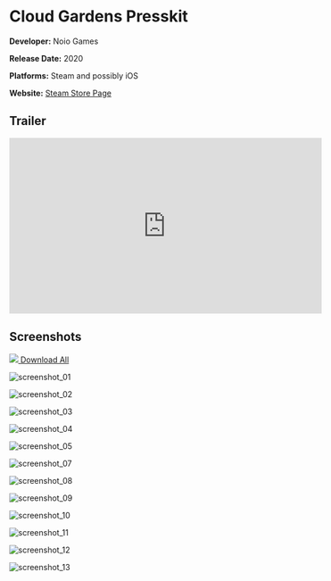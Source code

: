 # Cloud Gardens Presskit

**Developer:** Noio Games

**Release Date:** 2020

**Platforms:** Steam and possibly iOS

**Website:** [Steam Store Page](https://store.steampowered.com/app/1372320/Cloud_Gardens/)



## Trailer

<iframe width="560" height="315" src="https://www.youtube.com/embed/ght0J1EfHw0" frameborder="0" allow="accelerometer; autoplay; encrypted-media; gyroscope; picture-in-picture" allowfullscreen></iframe>

## Screenshots

[<img src="folder-zip.png"></img> Download All](images/cloud-gardens-screenshots.zip)

![screenshot_01](images/screenshot_01.png)

![screenshot_02](images/screenshot_02.png)

![screenshot_03](images/screenshot_03.png)

![screenshot_04](images/screenshot_04.png)

![screenshot_05](images/screenshot_05.png)

![screenshot_07](images/screenshot_07.png)

![screenshot_08](images/screenshot_08.png)

![screenshot_09](images/screenshot_09.png)

![screenshot_10](images/screenshot_10.png)

![screenshot_11](images/screenshot_11.png)

![screenshot_12](images/screenshot_12.png)

![screenshot_13](images/screenshot_13.png)

